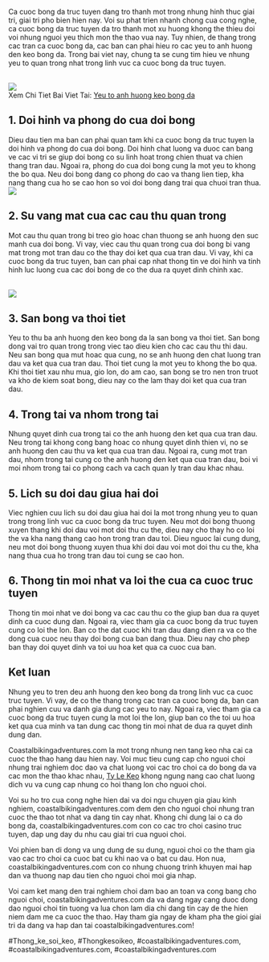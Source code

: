 <p>Ca cuoc bong da truc tuyen dang tro thanh mot trong nhung hinh thuc giai tri, giai tri pho bien hien nay. Voi su phat trien nhanh chong cua cong nghe, ca cuoc bong da truc tuyen da tro thanh mot xu huong khong the thieu doi voi nhung nguoi yeu thich mon the thao vua nay. Tuy nhien, de thang trong cac tran ca cuoc bong da, cac ban can phai hieu ro cac yeu to anh huong den keo bong da. Trong bai viet nay, chung ta se cung tim hieu ve nhung yeu to quan trong nhat trong linh vuc ca cuoc bong da truc tuyen.</p><br><img src="https://coastalbikingadventures.com/wp-content/uploads/2025/02/yeu-to-anh-huong-keo-bong-da-2.jpg"></br>
Xem Chi Tiet Bai Viet Tai: <a href="https://coastalbikingadventures.com/yeu-to-anh-huong-keo-bong-da/">Yeu to anh huong keo bong da</a><h2>1. Doi hinh va phong do cua doi bong</h2><p>Dieu dau tien ma ban can phai quan tam khi ca cuoc bong da truc tuyen la doi hinh va phong do cua doi bong. Doi hinh chat luong va duoc can bang ve cac vi tri se giup doi bong co su linh hoat trong chien thuat va chien thang tran dau. Ngoai ra, phong do cua doi bong cung la mot yeu to khong the bo qua. Neu doi bong dang co phong do cao va thang lien tiep, kha nang thang cua ho se cao hon so voi doi bong dang trai qua chuoi tran thua.<br><img src="https://coastalbikingadventures.com/wp-content/uploads/2025/02/yeu-to-anh-huong-keo-bong-da-3.jpg"></br><h2>2. Su vang mat cua cac cau thu quan trong</h2><p>Mot cau thu quan trong bi treo gio hoac chan thuong se anh huong den suc manh cua doi bong. Vi vay, viec cau thu quan trong cua doi bong bi vang mat trong mot tran dau co the thay doi ket qua cua tran dau. Vi vay, khi ca cuoc bong da truc tuyen, ban can phai cap nhat thong tin ve doi hinh va tinh hinh luc luong cua cac doi bong de co the dua ra quyet dinh chinh xac.</p><br><img src="https://coastalbikingadventures.com/wp-content/uploads/2025/02/keo-rung-1.jpg"></br><h2>3. San bong va thoi tiet</h2><p>Yeu to thu ba anh huong den keo bong da la san bong va thoi tiet. San bong dong vai tro quan trong trong viec tao dieu kien cho cac cau thu thi dau. Neu san bong qua mut hoac qua cung, no se anh huong den chat luong tran dau va ket qua cua tran dau. Thoi tiet cung la mot yeu to khong the bo qua. Khi thoi tiet xau nhu mua, gio lon, do am cao, san bong se tro nen tron truot va kho de kiem soat bong, dieu nay co the lam thay doi ket qua cua tran dau.<h2>4. Trong tai va nhom trong tai</h2><p>Nhung quyet dinh cua trong tai co the anh huong den ket qua cua tran dau. Neu trong tai khong cong bang hoac co nhung quyet dinh thien vi, no se anh huong den cau thu va ket qua cua tran dau. Ngoai ra, cung mot tran dau, nhom trong tai cung co the anh huong den ket qua cua tran dau, boi vi moi nhom trong tai co phong cach va cach quan ly tran dau khac nhau.</p><h2>5. Lich su doi dau giua hai doi</h2><p>Viec nghien cuu lich su doi dau giua hai doi la mot trong nhung yeu to quan trong trong linh vuc ca cuoc bong da truc tuyen. Neu mot doi bong thuong xuyen thang khi doi dau voi mot doi thu cu the, dieu nay cho thay ho co loi the va kha nang thang cao hon trong tran dau toi. Dieu nguoc lai cung dung, neu mot doi bong thuong xuyen thua khi doi dau voi mot doi thu cu the, kha nang thua cua ho trong tran dau toi cung se cao hon.<h2>6. Thong tin moi nhat va loi the cua ca cuoc truc tuyen</h2><p>Thong tin moi nhat ve doi bong va cac cau thu co the giup ban dua ra quyet dinh ca cuoc dung dan. Ngoai ra, viec tham gia ca cuoc bong da truc tuyen cung co loi the lon. Ban co the dat cuoc khi tran dau dang dien ra va co the dong cua cuoc neu thay doi bong cua ban dang thua. Dieu nay cho phep ban thay doi quyet dinh va toi uu hoa ket qua ca cuoc cua ban.</p><h2>Ket luan</h2><p>Nhung yeu to tren deu anh huong den keo bong da trong linh vuc ca cuoc truc tuyen. Vi vay, de co the thang trong cac tran ca cuoc bong da, ban can phai nghien cuu va danh gia dung cac yeu to nay. Ngoai ra, viec tham gia ca cuoc bong da truc tuyen cung la mot loi the lon, giup ban co the toi uu hoa ket qua cua minh va tan dung cac thong tin moi nhat de dua ra quyet dinh dung dan.</p><p>Coastalbikingadventures.com la mot trong nhung nen tang keo nha cai ca cuoc the thao hang dau hien nay. Voi muc tieu cung cap cho nguoi choi nhung trai nghiem doc dao va chat luong voi cac tro choi ca do bong da va cac mon the thao khac nhau, <a href="https://coastalbikingadventures.com/">Ty Le Keo</a> khong ngung nang cao chat luong dich vu va cung cap nhung co hoi thang lon cho nguoi choi. 

Voi su ho tro cua cong nghe hien dai va doi ngu chuyen gia giau kinh nghiem, coastalbikingadventures.com dem den cho nguoi choi nhung tran cuoc the thao tot nhat va dang tin cay nhat. Khong chi dung lai o ca do bong da, coastalbikingadventures.com con co cac tro choi casino truc tuyen, dap ung day du nhu cau giai tri cua nguoi choi.

Voi phien ban di dong va ung dung de su dung, nguoi choi co the tham gia vao cac tro choi ca cuoc bat cu khi nao va o bat cu dau. Hon nua, coastalbikingadventures.com con co nhung chuong trinh khuyen mai hap dan va thuong nap dau tien cho nguoi choi moi gia nhap.

Voi cam ket mang den trai nghiem choi dam bao an toan va cong bang cho nguoi choi, coastalbikingadventures.com da va dang ngay cang duoc dong dao nguoi choi tin tuong va lua chon lam dia chi dang tin cay de the hien niem dam me ca cuoc the thao. Hay tham gia ngay de kham pha the gioi giai tri da dang va hap dan tai coastalbikingadventures.com!</p>
#Thong_ke_soi_keo, #Thongkesoikeo, #coastalbikingadventures.com, #coastalbikingadventures.com, #coastalbikingadventures.com
